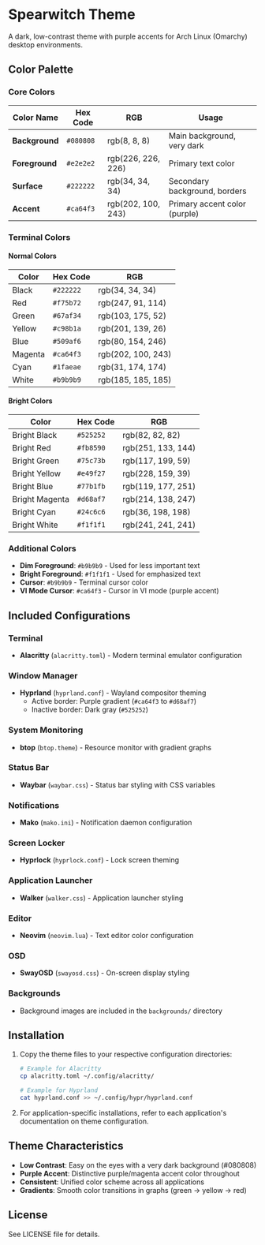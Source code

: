 # Spearwitch Theme

A dark, low-contrast theme with purple accents for Arch Linux (Omarchy) desktop environments.

## Color Palette

### Core Colors

| Color Name | Hex Code | RGB | Usage |
|------------|----------|-----|-------|
| **Background** | `#080808` | rgb(8, 8, 8) | Main background, very dark |
| **Foreground** | `#e2e2e2` | rgb(226, 226, 226) | Primary text color |
| **Surface** | `#222222` | rgb(34, 34, 34) | Secondary background, borders |
| **Accent** | `#ca64f3` | rgb(202, 100, 243) | Primary accent color (purple) |

### Terminal Colors

#### Normal Colors
| Color | Hex Code | RGB |
|-------|----------|-----|
| Black | `#222222` | rgb(34, 34, 34) |
| Red | `#f75b72` | rgb(247, 91, 114) |
| Green | `#67af34` | rgb(103, 175, 52) |
| Yellow | `#c98b1a` | rgb(201, 139, 26) |
| Blue | `#509af6` | rgb(80, 154, 246) |
| Magenta | `#ca64f3` | rgb(202, 100, 243) |
| Cyan | `#1faeae` | rgb(31, 174, 174) |
| White | `#b9b9b9` | rgb(185, 185, 185) |

#### Bright Colors
| Color | Hex Code | RGB |
|-------|----------|-----|
| Bright Black | `#525252` | rgb(82, 82, 82) |
| Bright Red | `#fb8590` | rgb(251, 133, 144) |
| Bright Green | `#75c73b` | rgb(117, 199, 59) |
| Bright Yellow | `#e49f27` | rgb(228, 159, 39) |
| Bright Blue | `#77b1fb` | rgb(119, 177, 251) |
| Bright Magenta | `#d68af7` | rgb(214, 138, 247) |
| Bright Cyan | `#24c6c6` | rgb(36, 198, 198) |
| Bright White | `#f1f1f1` | rgb(241, 241, 241) |

### Additional Colors

- **Dim Foreground**: `#b9b9b9` - Used for less important text
- **Bright Foreground**: `#f1f1f1` - Used for emphasized text
- **Cursor**: `#b9b9b9` - Terminal cursor color
- **VI Mode Cursor**: `#ca64f3` - Cursor in VI mode (purple accent)

## Included Configurations

### Terminal
- **Alacritty** (`alacritty.toml`) - Modern terminal emulator configuration

### Window Manager
- **Hyprland** (`hyprland.conf`) - Wayland compositor theming
  - Active border: Purple gradient (`#ca64f3` to `#d68af7`)
  - Inactive border: Dark gray (`#525252`)

### System Monitoring
- **btop** (`btop.theme`) - Resource monitor with gradient graphs

### Status Bar
- **Waybar** (`waybar.css`) - Status bar styling with CSS variables

### Notifications
- **Mako** (`mako.ini`) - Notification daemon configuration

### Screen Locker
- **Hyprlock** (`hyprlock.conf`) - Lock screen theming

### Application Launcher
- **Walker** (`walker.css`) - Application launcher styling

### Editor
- **Neovim** (`neovim.lua`) - Text editor color configuration

### OSD
- **SwayOSD** (`swayosd.css`) - On-screen display styling

### Backgrounds
- Background images are included in the `backgrounds/` directory

## Installation

1. Copy the theme files to your respective configuration directories:
   ```bash
   # Example for Alacritty
   cp alacritty.toml ~/.config/alacritty/
   
   # Example for Hyprland
   cat hyprland.conf >> ~/.config/hypr/hyprland.conf
   ```

2. For application-specific installations, refer to each application's documentation on theme configuration.

## Theme Characteristics

- **Low Contrast**: Easy on the eyes with a very dark background (#080808)
- **Purple Accent**: Distinctive purple/magenta accent color throughout
- **Consistent**: Unified color scheme across all applications
- **Gradients**: Smooth color transitions in graphs (green → yellow → red)

## License

See LICENSE file for details.
